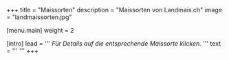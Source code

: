 +++
title = "Maissorten"
description = "Maissorten von Landmais.ch"
image = "landmaissorten.jpg"

[menu.main]
  weight = 2

[intro]
  lead = '''
*Für Details auf die entsprechende Maissorte klicken.*
'''
  text = '''
'''
+++
